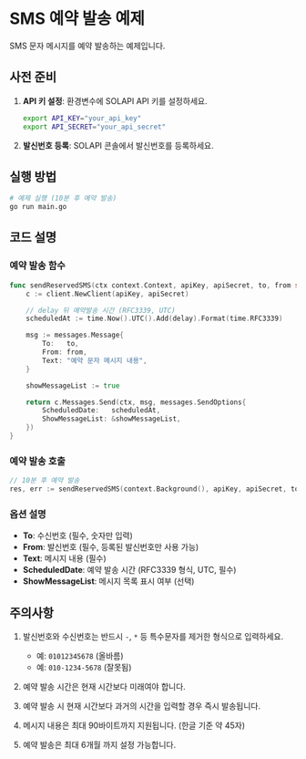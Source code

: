 # SMS 예약 발송 예제

SMS 문자 메시지를 예약 발송하는 예제입니다.

## 사전 준비

1. **API 키 설정**: 환경변수에 SOLAPI API 키를 설정하세요.
   ```bash
   export API_KEY="your_api_key"
   export API_SECRET="your_api_secret"
   ```

2. **발신번호 등록**: SOLAPI 콘솔에서 발신번호를 등록하세요.

## 실행 방법

```bash
# 예제 실행 (10분 후 예약 발송)
go run main.go
```

## 코드 설명

### 예약 발송 함수

```go
func sendReservedSMS(ctx context.Context, apiKey, apiSecret, to, from string, delay time.Duration) (messages.DetailGroupMessageResponse, error) {
    c := client.NewClient(apiKey, apiSecret)

    // delay 뒤 예약발송 시간 (RFC3339, UTC)
    scheduledAt := time.Now().UTC().Add(delay).Format(time.RFC3339)

    msg := messages.Message{
        To:   to,
        From: from,
        Text: "예약 문자 메시지 내용",
    }

    showMessageList := true

    return c.Messages.Send(ctx, msg, messages.SendOptions{
        ScheduledDate:   scheduledAt,
        ShowMessageList: &showMessageList,
    })
}
```

### 예약 발송 호출

```go
// 10분 후 예약 발송
res, err := sendReservedSMS(context.Background(), apiKey, apiSecret, to, from, 10*time.Minute)
```

### 옵션 설명

- **To**: 수신번호 (필수, 숫자만 입력)
- **From**: 발신번호 (필수, 등록된 발신번호만 사용 가능)
- **Text**: 메시지 내용 (필수)
- **ScheduledDate**: 예약 발송 시간 (RFC3339 형식, UTC, 필수)
- **ShowMessageList**: 메시지 목록 표시 여부 (선택)

## 주의사항

1. 발신번호와 수신번호는 반드시 `-`, `*` 등 특수문자를 제거한 형식으로 입력하세요.
   - 예: `01012345678` (올바름)
   - 예: `010-1234-5678` (잘못됨)

2. 예약 발송 시간은 현재 시간보다 미래여야 합니다.

3. 예약 발송 시 현재 시간보다 과거의 시간을 입력할 경우 즉시 발송됩니다.

4. 메시지 내용은 최대 90바이트까지 지원됩니다. (한글 기준 약 45자)

5. 예약 발송은 최대 6개월 까지 설정 가능합니다.
